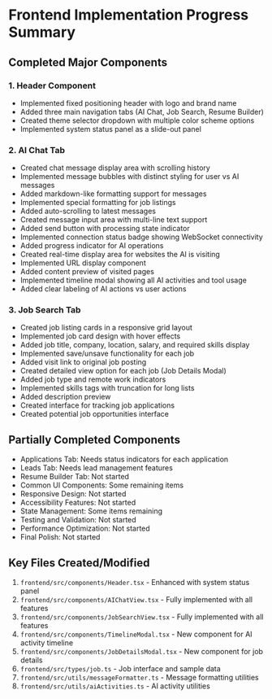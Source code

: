 # Frontend Implementation Progress Summary

## Completed Major Components

### 1. Header Component
- Implemented fixed positioning header with logo and brand name
- Added three main navigation tabs (AI Chat, Job Search, Resume Builder)
- Created theme selector dropdown with multiple color scheme options
- Implemented system status panel as a slide-out panel

### 2. AI Chat Tab
- Created chat message display area with scrolling history
- Implemented message bubbles with distinct styling for user vs AI messages
- Added markdown-like formatting support for messages
- Implemented special formatting for job listings
- Added auto-scrolling to latest messages
- Created message input area with multi-line text support
- Added send button with processing state indicator
- Implemented connection status badge showing WebSocket connectivity
- Added progress indicator for AI operations
- Created real-time display area for websites the AI is visiting
- Implemented URL display component
- Added content preview of visited pages
- Implemented timeline modal showing all AI activities and tool usage
- Added clear labeling of AI actions vs user actions

### 3. Job Search Tab
- Created job listing cards in a responsive grid layout
- Implemented job card design with hover effects
- Added job title, company, location, salary, and required skills display
- Implemented save/unsave functionality for each job
- Added visit link to original job posting
- Created detailed view option for each job (Job Details Modal)
- Added job type and remote work indicators
- Implemented skills tags with truncation for long lists
- Added description preview
- Created interface for tracking job applications
- Created potential job opportunities interface

## Partially Completed Components
- Applications Tab: Needs status indicators for each application
- Leads Tab: Needs lead management features
- Resume Builder Tab: Not started
- Common UI Components: Some remaining items
- Responsive Design: Not started
- Accessibility Features: Not started
- State Management: Some items remaining
- Testing and Validation: Not started
- Performance Optimization: Not started
- Final Polish: Not started

## Key Files Created/Modified
1. `frontend/src/components/Header.tsx` - Enhanced with system status panel
2. `frontend/src/components/AIChatView.tsx` - Fully implemented with all features
3. `frontend/src/components/JobSearchView.tsx` - Fully implemented with all features
4. `frontend/src/components/TimelineModal.tsx` - New component for AI activity timeline
5. `frontend/src/components/JobDetailsModal.tsx` - New component for job details
6. `frontend/src/types/job.ts` - Job interface and sample data
7. `frontend/src/utils/messageFormatter.ts` - Message formatting utilities
8. `frontend/src/utils/aiActivities.ts` - AI activity utilities